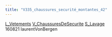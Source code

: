 ```yaml
---
title: "V335_chaussures_securité_montantes_42"
---
```


[L_Vetements](notes/equipements/L_Vetements.md) [V_ChaussuresDeSecurite](notes/equipements/vetements/V_ChaussuresDeSecurite.md) [S_Lavage](notes/statut/S_Lavage.md)\
160821 laurentVonBergen